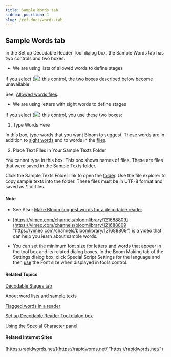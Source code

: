 ```yaml
---
title: Sample Words tab
sidebar_position: 1
slug: /ref-docs/words-tab
---
```


## Sample Words tab

In the Set up Decodable Reader Tool dialog box, the Sample Words tab has two controls and two boxes.

-   We are using lists of allowed words to define stages
    

If you select (![](/ref-docs-assets/images/SelectedRadioButton.png)) this control, the two boxes described below become unavailable.

See: [Allowed words files](Allowed_Words_Files.md).

-   We are using letters with sight words to define stages
    

If you select (![](/ref-docs-assets/images/SelectedRadioButton.png)) this control, you use these two boxes:

1) Type Words Here

In this box, type words that you want Bloom to suggest. These words are in addition to [sight words](../../../Concepts/Sight_words.md) and to words in the [files](../../../Concepts/About_word_lists_and_sample_texts.md).

2) Place Text Files in Your Sample Texts Folder

You cannot type in this box. This box shows names of files. These are files that were saved in the Sample Texts folder.

Click the Sample Texts Folder link to open the [folder](../../../Concepts/About_word_lists_and_sample_texts.md). Use the file explorer to copy sample texts into the folder. These files must be in UTF-8 format and saved as \*.txt files.

#### Note

-   See Also: [Make Bloom suggest words for a decodable reader](Make_Bloom_suggest_words.md).
    
-   [https://vimeo.com/channels/bloomlibrary/121688809](https://vimeo.com/channels/bloomlibrary/121688809 "https://vimeo.com/channels/bloomlibrary/121688809") is a [video](../../../FAQ/Instructional_Videos.md) that can help you learn about sample words.
    
-   You can set the minimum font size for letters and words that appear in the tool box and its related dialog boxes. In the Boom Making tab of the Settings dialog box, click Special Script Settings for the language and then [use](../../Basic_tasks/Select_front_matter_or_back_matter_from_a_pack.md) the Font size when displayed in tools control.
    

#### Related Topics

[Decodable Stages tab](Decodable_Stages_tab.md)

[About word lists and sample texts](../../../Concepts/About_word_lists_and_sample_texts.md)

[Flagged words in a reader](../../../Concepts/Flagged_words_in_reader.md)

[Set up Decodable Reader Tool dialog box](Set_up_Decodable_Reader_Tool_dialog_box.md)

[Using the Special Character panel](../Using_the_Special_Characters_panel.md)

#### Related Internet Sites

[https://rapidwords.net/](https://rapidwords.net/ "https://rapidwords.net/")